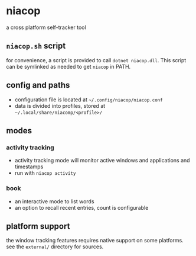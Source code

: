 
# niacop

a cross platform self-tracker tool

## `niacop.sh` script

for convenience, a script is provided to call `dotnet niacop.dll`. This script can be symlinked as needed to get `niacop` in PATH.

## config and paths

+ configuration file is located at `~/.config/niacop/niacop.conf`
+ data is divided into profiles, stored at `~/.local/share/niacomp/<profile>/`

## modes

### activity tracking

+ activity tracking mode will monitor active windows and applications and timestamps
+ run with `niacop activity`

### book

+ an interactive mode to list words
+ an option to recall recent entries, count is configurable


## platform support

the window tracking features requires native support on some platforms. see the `external/` directory for sources.
